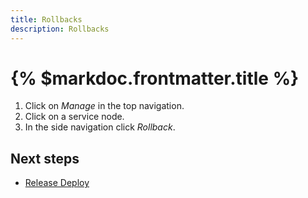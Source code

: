 ```yaml
---
title: Rollbacks
description: Rollbacks
---
```


# {% $markdoc.frontmatter.title %}

1. Click on *Manage* in the top navigation.
2. Click on a service node.
3. In the side navigation click *Rollback*.





## Next steps

- [Release Deploy](/release-deploy)
